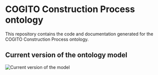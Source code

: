 # COGITO Construction Process ontology

This repository contains the code and documentation generated for the COGITO Construction Process ontology.

## Current version of the ontology model

![Current version of the model](https://github.com/oeg-upm/cogito-construction-process-ontology/diagrams/diagram.png "COGITO Construction Process ontology")

